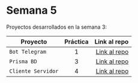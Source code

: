 # Semana 5

Proyectos desarrollados en la semana 3:

| Proyecto | Práctica | Link al repo |
| ------------- |:-------------:| -----:|
|`Bot Telegram`|1|[Link al repo](https://github.com/josefl19/bot_telegram)|
|`Prisma BD`|3|[Link al repo](https://github.com/josefl19/prismadb)|
|`Cliente Servidor`|4|[Link al repo](https://github.com/josefl19/client-launchx)|
